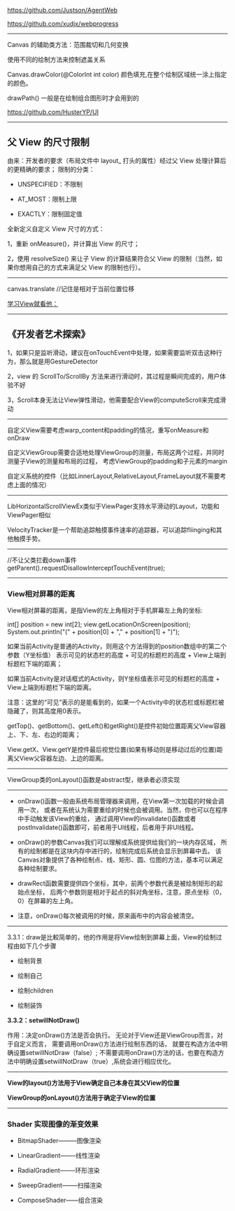 
https://github.com/Justson/AgentWeb

https://github.com/xudjx/webprogress

---

Canvas 的辅助类方法：范围裁切和几何变换

使用不同的绘制方法来控制遮盖关系

Canvas.drawColor(@ColorInt int color) 颜色填充,在整个绘制区域统一涂上指定的颜色。

drawPath() 一般是在绘制组合图形时才会用到的

https://github.com/HusterYP/UI

---

## 父 View 的尺寸限制

由来：开发者的要求（布局文件中 layout_ 打头的属性）经过父 View 处理计算后的更精确的要求；
限制的分类：

- UNSPECIFIED：不限制

- AT_MOST：限制上限

- EXACTLY：限制固定值

全新定义自定义 View 尺寸的方式：

1，重新 onMeasure()，并计算出 View 的尺寸；

2，使用 resolveSize() 来让子 View 的计算结果符合父 View 的限制（当然，如果你想用自己的方式来满足父 View 的限制也行）。

---

canvas.translate //记住是相对于当前位置位移

[学习View就看他：](http://www.gcssloop.com/customview/CustomViewIndex/)

---

## 《开发者艺术探索》

1，如果只是监听滑动，建议在onTouchEvent中处理，如果需要监听双击这种行为，那么就是用GestureDetector

2，view 的 ScrollTo/ScrollBy 方法来进行滑动时，其过程是瞬间完成的，用户体验不好

3，Scroll本身无法让View弹性滑动，他需要配合View的computeScroll来完成滑动

---

自定义View需要考虑warp_content和padding的情况，重写onMeasure和onDraw

自定义ViewGroup需要合适地处理ViewGroup的测量，布局这两个过程，并同时测量子View的测量和布局的过程，
考虑ViewGroup的padding和子元素的margin

自定义系统的控件（比如LinnerLayout,RelativeLayout,FrameLayout就不需要考虑上面的情况）

---

LibHorizontalScrollViewEx类似于ViewPager支持水平滑动的Layout，功能和ViewPager相似

VelocityTracker是一个帮助追踪触摸事件速率的追踪器，可以追踪fliinging和其他触摸手势。

---

//不让父类拦截down事件
getParent().requestDisallowInterceptTouchEvent(true);

---

### View相对屏幕的距离

View相对屏幕的距离，是指View的左上角相对于手机屏幕左上角的坐标:

int[] position = new int[2];
view.getLocationOnScreen(position);
System.out.println("(" + position[0] + "," + position[1] + ")");

如果当前Activity是普通的Activity，则用这个方法得到的position数组中的第二个参数（Y坐标值）
表示可见的状态栏的高度 + 可见的标题栏的高度 + View上端到标题栏下端的距离；

如果当前Activity是对话框式的Activity，则Y坐标值表示可见的标题栏的高度 + View上端到标题栏下端的距离。

注意：这里的“可见”表示的是能看到的，如果一个Activity中的状态栏或标题栏被隐藏了，则其高度用0表示。

getTop()、getBottom()、getLeft()和getRight()是控件初始位置距离父View容器上、下、左、右边的距离；

View.getX、View.getY是控件最后视觉位置(如果有移动则是移动过后的位置)距离父View父容器左边、上边的距离。

---

ViewGroup类的onLayout()函数是abstract型，继承者必须实现

---

- onDraw()函数一般由系统布局管理器来调用，在View第一次加载的时候会调用一次，
或者在系统认为需要重绘的时候也会被调用。当然，你也可以在程序中手动触发该View的重绘，
通过调用View的invalidate()函数或者postInvalidate()函数即可，前者用于UI线程，后者用于非UI线程。

- onDraw()的参数Canvas我们可以理解成系统提供给我们的一块内存区域，
所有的绘制都是在这块内存中进行的，绘制完成后系统会显示到屏幕中去。
该Canvas对象提供了各种绘制点、线、矩形、圆、位图的方法，基本可以满足各种绘制要求。

- drawRect函数需要提供四个坐标，其中，前两个参数代表是被绘制矩形的起始点坐标，
后两个参数则是相对于起点的斜对角坐标，注意，原点坐标（0，0）在屏幕的左上角。

- 注意，onDraw()每次被调用的时候，原来画布中的内容会被清空。

---

3.3.1：draw是比較简单的，他的作用是将View绘制到屏幕上面，View的绘制过程由如下几个步骤

- 绘制背景

- 绘制自己

- 绘制children

- 绘制装饰

**3.3.2：setwilINotDraw()**

作用：决定onDraw()方法是否会执行。
无论对于View还是ViewGroup而言，对于自定义而言，
需要调用onDraw()方法进行绘制东西的话，
就要在构造方法中明确设置setwilINotDraw（false）;
不需要调用onDraw()方法的话，也要在构造方法中明确设置setwilINotDraw（true）,系统会进行相应优化。

---

**View的layout()方法用于View确定自己本身在其父View的位置** 

**ViewGroup的onLayout()方法用于确定子View的位置**

---
### Shader 实现图像的渐变效果

- BitmapShader———图像渲染

- LinearGradient——–线性渲染

- RadialGradient——–环形渲染

- SweepGradient——–扫描渲染

- ComposeShader——组合渲染






































































